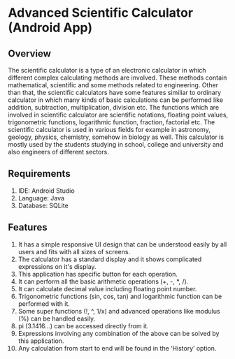 # Advanced Scientific Calculator (Android App)

## Overview
The scientific calculator is a type of an electronic calculator in which different complex calculating methods are involved. These methods contain mathematical, scientific and some methods related to engineering. Other than that, the scientific calculators have some features similiar to ordinary calculator in which many kinds of basic calculations can be performed like addition, subtraction, multiplication, division etc. The functions which are involved in scientific calculator are scientific notations, floating point values, trigonometric functions, logarithmic function, fraction, factorial etc. The scientific calculator is used in various fields for example in astronomy, geology, physics, chemistry, somehow in biology as well. This calculator is mostly used by the students studying in school, college and university and also engineers of different sectors. 

## Requirements

1.	IDE: Android Studio
2.	Language: Java
3.	Database: SQLite

## Features
1. It has a simple responsive UI design that can be understood easily by all users and fits with all sizes of screens. 
2. The calculator has a standard display and it shows complicated expressions on it's display.
3. This application has specific button for each operation.
4. It can perform all the basic arithmetic operations (+, -, *, /). 
5. It can calculate decimal value including floating point number. 
6. Trigonometric functions (sin, cos, tan) and logarithmic function can be performed with it.
7. Some super functions (!, ^, 1/x) and advanced operations like modulus (%) can be handled easily.
8. pi (3.1416…) can be accessed directly from it.
9. Expressions involving any combination of the above can be solved by this application.
10. Any calculation from start to end will be found in the ‘History’ option.


